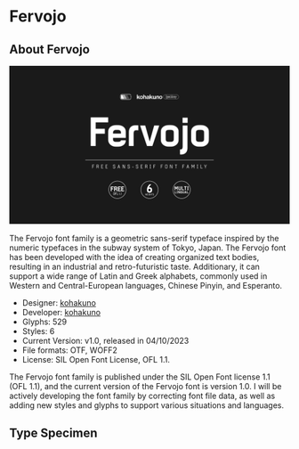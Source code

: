 # Fervojo

## About Fervojo

![alt text](https://github.com/Kohakuno-Layer/Fervojo/blob/images/3.png?raw=true)

The Fervojo font family is a geometric sans-serif typeface inspired by the numeric typefaces in the subway system of Tokyo, Japan. The Fervojo font has been developed with the idea of creating organized text bodies, resulting in an industrial and retro-futuristic taste. Additionary, it can support a wide range of Latin and Greek alphabets, commonly used in Western and Central-European languages, Chinese Pinyin, and Esperanto. 

- Designer: [kohakuno](https://www.behance.net/kohakuno/projects)
- Developer: [kohakuno](https://www.behance.net/kohakuno/projects)
- Glyphs: 529
- Styles: 6
- Current Version: v1.0, released in 04/10/2023
- File formats: OTF, WOFF2
- License: SIL Open Font License, OFL 1.1.

The Fervojo font family is published under the SIL Open Font license 1.1 (OFL 1.1), and the current version of the Fervojo font is version 1.0. 
I will be actively developing the font family by correcting font file data, as well as adding new styles and glyphs to support various situations and languages.

## Type Specimen

